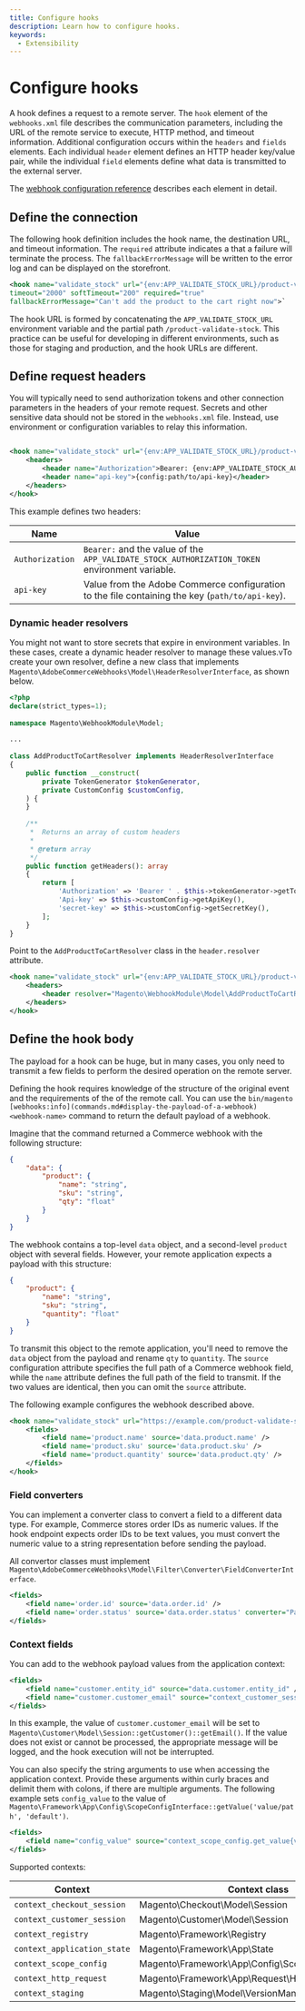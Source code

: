 ```yaml
---
title: Configure hooks
description: Learn how to configure hooks.
keywords:
  - Extensibility
---
```


# Configure hooks

A hook defines a request to a remote server. The `hook` element of the `webhooks.xml` file describes the communication parameters, including the URL of the remote service to execute, HTTP method, and timeout information. Additional configuration occurs within the `headers` and `fields` elements. Each individual `header` element defines an HTTP header key/value pair, while the individual `field` elements define what data is transmitted to the external server.

The [webhook configuration reference](xml-schema.md) describes each element in detail.

## Define the connection

The following hook definition includes the hook name, the destination URL, and timeout information. The `required` attribute indicates a that a failure will terminate the process. The `fallbackErrorMessage` will be written to the error log and can be displayed on the storefront.

```xml
<hook name="validate_stock" url="{env:APP_VALIDATE_STOCK_URL}/product-validate-stock"
timeout="2000" softTimeout="200" required="true"
fallbackErrorMessage="Can't add the product to the cart right now">`
```

The hook URL is formed by concatenating the `APP_VALIDATE_STOCK_URL` environment variable and the partial path `/product-validate-stock`. This practice can be useful for developing in different environments, such as those for staging and production, and the hook URLs are different.

## Define request headers

You will typically need to send authorization tokens and other connection parameters in the headers of your remote request. Secrets and other sensitive data should not be stored in the `webhooks.xml` file. Instead, use environment or configuration variables to relay this information.

```xml

<hook name="validate_stock" url="{env:APP_VALIDATE_STOCK_URL}/product-validate-stock" timeout="2000" softTimeout="200" required="true" fallbackErrorMessage="Can't add the product to the cart right now">
    <headers>
        <header name="Authorization">Bearer: {env:APP_VALIDATE_STOCK_AUTHORIZATION_TOKEN}</header>
        <header name="api-key">{config:path/to/api-key}</header>
    </headers>
</hook>
```

This example defines two headers:

Name | Value
--- | ---
`Authorization` | `Bearer:` and the value of the `APP_VALIDATE_STOCK_AUTHORIZATION_TOKEN` environment variable.
`api-key` | Value from the Adobe Commerce configuration to the file containing the key (`path/to/api-key`).

### Dynamic header resolvers

You might not want to store secrets that expire in environment variables. In these cases, create a dynamic header resolver to manage these values.vTo create your own resolver, define a new class that implements `Magento\AdobeCommerceWebhooks\Model\HeaderResolverInterface`, as shown below.

```php
<?php
declare(strict_types=1);
 
namespace Magento\WebhookModule\Model;

...
 
class AddProductToCartResolver implements HeaderResolverInterface
{
    public function __construct(
        private TokenGenerator $tokenGenerator,
        private CustomConfig $customConfig,
    ) {
    }
 
    /**
     *  Returns an array of custom headers
     * 
     * @return array
     */
    public function getHeaders(): array
    {
        return [
            'Authorization' => 'Bearer ' . $this->tokenGenerator->getToken(),
            'Api-key' => $this->customConfig->getApiKey(),
            'secret-key' => $this->customConfig->getSecretKey(),
        ];    
    }
}
```

Point to the `AddProductToCartResolver` class in the `header.resolver` attribute.

```xml
<hook name="validate_stock" url="{env:APP_VALIDATE_STOCK_URL}/product-validate-stock" timeout="2000" softTimeout="200" required="true" fallbackErrorMessage="Can't add the product to the cart right now">
    <headers>
        <header resolver="Magento\WebhookModule\Model\AddProductToCartResolver" />
    </headers>
</hook>
```

## Define the hook body

The payload for a hook can be huge, but in many cases, you only need to transmit a few fields to perform the desired operation on the remote server.

Defining the hook requires knowledge of the structure of the original event and the requirements of the of the remote call. You can use the `bin/magento [webhooks:info](commands.md#display-the-payload-of-a-webhook) <webhook-name>` command to return the default payload of a webhook.

Imagine that the command returned a Commerce webhook with the following structure:

```json
{
    "data": {
        "product": {
            "name": "string",
            "sku": "string",
            "qty": "float"
        }
    }
}
```

The webhook contains a top-level `data` object, and a second-level `product` object with several fields. However, your remote application expects a payload with this structure:

```json
{
    "product": {
        "name": "string",
        "sku": "string",
        "quantity": "float"
    }
}
```

To transmit this object to the remote application, you'll need to remove the `data` object from the payload and rename `qty` to `quantity`. The `source` configuration attribute specifies the full path of a Commerce webhook field, while the `name` attribute defines the full path of the field to transmit. If the two values are identical, then you can omit the `source` attribute.

The following example configures the webhook described above.

```xml
<hook name="validate_stock" url="https://example.com/product-validate-stock" timeout="2000" softTimeout="200" required="true" fallbackErrorMessage="Can't add the product to the cart right now">
    <fields>
        <field name='product.name' source='data.product.name' />
        <field name='product.sku' source='data.product.sku' />
        <field name='product.quantity' source='data.product.qty' />
    </fields>
</hook>
```

### Field converters

You can implement a converter class to convert a field to a different data type. For example, Commerce stores order IDs as numeric values. If the hook endpoint expects order IDs to be text values, you must convert the numeric value to a string representation before sending the payload.

All convertor classes must implement `Magento\AdobeCommerceWebhooks\Model\Filter\Converter\FieldConverterInterface`.

```xml
<fields>
    <field name='order.id' source='data.order.id' />
    <field name='order.status' source='data.order.status' converter="Path/To/The/Converter/Class" />
</fields>
```

### Context fields

You can add to the webhook payload values from the application context:

```xml
<fields>
    <field name="customer.entity_id" source="data.customer.entity_id" />
    <field name="customer.customer_email" source="context_customer_session.get_customer.get_email" />
</fields>
```

In this example, the value of `customer.customer_email` will be set to `Magento\Customer\Model\Session::getCustomer()::getEmail()`. If the value does not exist or cannot be processed, the appropriate message will be logged, and the hook execution will not be interrupted.

You can also specify the string arguments to use when accessing the application context. Provide these arguments within curly braces and delimit them with colons, if there are multiple arguments. The following example sets `config_value` to the value of `Magento\Framework\App\Config\ScopeConfigInterface::getValue('value/path', 'default')`.

```xml
<fields>
    <field name="config_value" source="context_scope_config.get_value{value/path:default}" />
</fields>
```

Supported contexts:

| Context                     | Context class                                     |
|-----------------------------|---------------------------------------------------|
| `context_checkout_session`  | Magento\Checkout\Model\Session                    |
| `context_customer_session`  | Magento\Customer\Model\Session                    |
| `context_registry`          | Magento\Framework\Registry                        |
| `context_application_state` | Magento\Framework\App\State                       |
| `context_scope_config`      | Magento\Framework\App\Config\ScopeConfigInterface |
| `context_http_request`      | Magento\Framework\App\Request\Http                |
| `context_staging`           | Magento\Staging\Model\VersionManager              |
